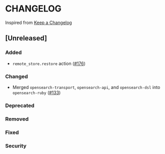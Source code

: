 # CHANGELOG
Inspired from [Keep a Changelog](https://keepachangelog.com/en/1.0.0/)

## [Unreleased]
### Added
- `remote_store.restore` action ([#176](https://github.com/opensearch-project/opensearch-ruby/pull/176))
### Changed
- Merged `opensearch-transport`, `opensearch-api`, and `opensearch-dsl` into `opensearch-ruby` ([#133](https://github.com/opensearch-project/opensearch-ruby/issues/133))
### Deprecated
### Removed
### Fixed
### Security
